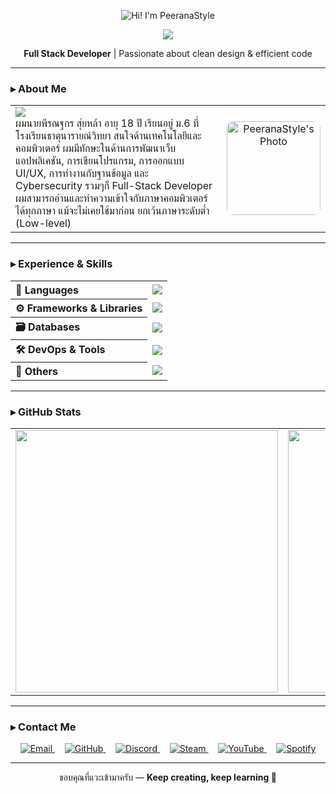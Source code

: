 <!-- Profile README for PeeranaStyle -->

<p align="center">
  <img src="name.gif" alt="Hi! I'm PeeranaStyle" />
</p>

<p align="center">
  <img src="https://img.shields.io/badge/-No%20Coding%2C%20Nah%20Just%20kidding.-grey?style=for-the-badge&logo=github" />
</p>

<p align="center">
  <strong>Full Stack Developer</strong> | Passionate about clean design & efficient code
</p>

---

### ▸ About Me

<table width="100%">
  <tr>
    <td align="left" width="70%">
      <img src="https://readme-typing-svg.herokuapp.com?font=Fira+Code&size=24&duration=2500&pause=800&color=F7F7F7&background=00000000&center=true&vCenter=true&width=450&lines=Hi!%20I'm%20Peeranathakron%20Suilar." />
    <br align="left">
      ผมนายพีรณฐกร สุ่ยหล้า อายุ 18 ปี เรียนอยู่ ม.6 ที่โรงเรียนธาตุนารายณ์วิทยา สนใจด้านเทคโนโลยีและคอมพิวเตอร์ ผมมีทักษะในด้านการพัฒนาเว็บแอปพลิเคชัน, การเขียนโปรแกรม, การออกแบบ UI/UX, การทำงานกับฐานข้อมูล และ Cybersecurity รวมๆก็ Full-Stack Developer ผมสามารถอ่านและทำความเข้าใจกับภาษาคอมพิวเตอร์ได้ทุกภาษา แม้จะไม่เคยใช้มาก่อน ยกเว้นภาษาระดับต่ำ (Low-level) 
    </td>
    <td align="center" width="30%">
      <img src="mypic.png" alt="PeeranaStyle's Photo" width="150" style="border-radius: 12px;" />
    </td>
  </tr>
</table>

---

### ▸ Experience & Skills

<table align="center">
  <tr>
    <th align="left">🧠 Languages</th>
    <td><img src="https://skillicons.dev/icons?i=js,ts,py,php,cpp,cs,swift,lua,html,css&perline=10" /></td>
  </tr>
  <tr>
    <th align="left">⚙️ Frameworks & Libraries</th>
    <td><img src="https://skillicons.dev/icons?i=react,nodejs,flask,bootstrap,tailwind&perline=10" /></td>
  </tr>
  <tr>
    <th align="left">🗃️ Databases</th>
    <td><img src="https://skillicons.dev/icons?i=firebase,mongodb,mysql,postgres&perline=10" /></td>
  </tr>
  <tr>
    <th align="left">🛠️ DevOps & Tools</th>
    <td><img src="https://skillicons.dev/icons?i=git,github,vscode,apache&perline=10" /></td>
  </tr>
  <tr>
    <th align="left">🧪 Others</th>
    <td><img src="https://skillicons.dev/icons?i=tensorflow,opencv&perline=10" /></td>
  </tr>
</table>

---

### ▸ GitHub Stats

<div align="center">
  <table>
    <tr>
      <td>
        <img src="https://github-readme-stats.vercel.app/api?username=PeeranaStyle&show_icons=true&hide_border=true&theme=github_dark" width="420" />
      </td>
      <td>
        <img src="https://github-readme-streak-stats.herokuapp.com?user=PeeranaStyle&hide_border=true&theme=github-dark" width="420" />
      </td>
    </tr>
  </table>
</div>

---

### ▸ Contact Me

<p align="center">
  <a href="mailto:peerana@example.com" target="_blank">
    <img alt="Email" src="https://img.shields.io/badge/Email-D14836?style=for-the-badge&logo=gmail&logoColor=white" />
  </a>
  &nbsp;&nbsp;&nbsp;
  <a href="https://github.com/PeeranaStyle" target="_blank">
    <img alt="GitHub" src="https://img.shields.io/badge/GitHub-181717?style=for-the-badge&logo=github&logoColor=white" />
  </a>
  &nbsp;&nbsp;&nbsp;
  <a href="https://discordapp.com/users/773876782533181461" target="_blank">
    <img alt="Discord" src="https://img.shields.io/badge/Discord-5865F2?style=for-the-badge&logo=discord&logoColor=white" />
  </a>
  &nbsp;&nbsp;&nbsp;
  <a href="https://steamcommunity.com/id/Chubby-Cat/" target="_blank">
    <img alt="Steam" src="https://img.shields.io/badge/Steam-000000?style=for-the-badge&logo=steam&logoColor=white" />
  </a>
  &nbsp;&nbsp;&nbsp;
  <a href="https://www.youtube.com/channel/UCZ3LicAJdCCPuAkgtv0ewDw" target="_blank">
    <img alt="YouTube" src="https://img.shields.io/badge/YouTube-FF0000?style=for-the-badge&logo=youtube&logoColor=white" />
  </a>
  &nbsp;&nbsp;&nbsp;
  <a href="https://open.spotify.com/user/316tnkn2vshlnz4xrc2qzmcgfdei" target="_blank">
    <img alt="Spotify" src="https://img.shields.io/badge/Spotify-1DB954?style=for-the-badge&logo=spotify&logoColor=white" />
  </a>
</p>


---

<p align="center">
  ขอบคุณที่แวะเข้ามาครับ — <b>Keep creating, keep learning 🚀</b>
</p>